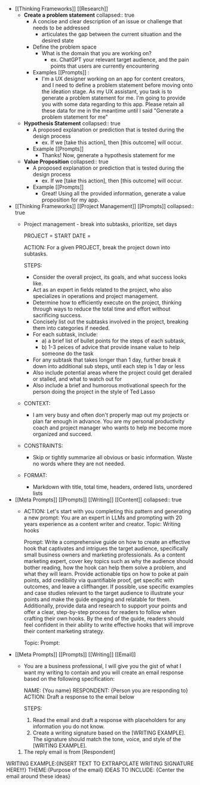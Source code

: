 - [[Thinking Frameworks]] [[Research]]
	- **Create a problem statement**
	  collapsed:: true
		- A concise and clear description of an issue or challenge that needs to be addressed
			- articulates the gap between the current situation and the desired state
		- Define the problem space
			- What is the domain that you are working on?
				- ex. ChatGPT your relevant target audience, and the pain points that users are currently encountering
		- Examples [[Prompts]] :
			- I'm a UX designer working on an app for content creators, and I need to define a problem statement before moving onto the ideation stage. As my UX assistant, you task is to generate a problem statement for me. I'm going to provide you with some data regarding to this app. Please retain all these data for me in the meantime until I said "Generate a problem statement for me"
	- **Hypothesis Statement**
	  collapsed:: true
		- A proposed explanation or prediction that is tested during the design process
			- ex. If we [take this action], then [this outcome] will occur.
		- Example [[Prompts]]
			- Thanks! Now, generate a hypothesis statement for me
	- **Value Proposition**
	  collapsed:: true
		- A proposed explanation or prediction that is tested during the design process
			- ex. If we [take this action], then [this outcome] will occur.
		- Example [[Prompts]]
			- Great! Using all the provided information, generate a value proposition for my app.
- [[Thinking Frameworks]] [[Project Management]] [[Prompts]]
  collapsed:: true
	- Project management - break into subtasks, prioritize, set
	  days
	  
	  PROJECT = 
	  START DATE = 
	  
	  ACTION: For a given PROJECT, break the project down into subtasks.
	  
	  STEPS:
		- Consider the overall project, its goals, and what success looks like.
		- Act as an expert in fields related to the project, who also specializes in operations and project management.
		- Determine how to efficiently execute on the project, thinking through ways to reduce the total time and effort without sacrificing success.
		- Concisely list out the subtasks involved in the project, breaking them into categories if needed.
		- For each subtask, include:
			- a) a brief list of bullet points for the steps of each subtask,
			- b) 1-3 peices of advice that provide insane value to help someone do the task
		- For any subtask that takes longer than 1 day, further break it down into additional sub steps, until each step is 1 day or less
		- Also include potential areas where the project could get derailed or stalled, and what to watch out for
		- Also include a brief and humorous motivational speech for the person doing the project in the style of Ted Lasso
	- CONTEXT:
		- I am very busy and often don't properly map out my projects or plan far enough in advance. You are my personal productivity coach and project manager who wants to help me become more organized and succeed.
	- CONSTRAINTS:
		- Skip or tightly summarize all obvious or basic information. Waste no words where they are not needed.
	- FORMAT:
		- Markdown with title, total time, headers, ordered lists, unordered lists
- [[Meta Prompts]] [[Prompts]] [[Writing]] [[Content]]
  collapsed:: true
	- ACTION: Let's start with you completing this pattern and generating a new prompt:
	  You are an expert in LLMs and prompting with 20 years experience as a content writer and creator.
	  Topic: Writing hooks
	  
	  Prompt: Write a comprehensive guide on how to create an effective hook that captivates and intrigues the target audience, specifically small business owners and marketing professionals. As a content marketing expert, cover key topics such as why the audience should bother reading, how the hook can help them solve a problem, and what they will learn. Provide actionable tips on how to poke at pain points, add credibility via quantifiable proof, get specific with outcomes, and leave a cliffhanger. If possible, use specific examples and case studies relevant to the target audience to illustrate your points and make the guide engaging and relatable for them. Additionally, provide data and research to support your points and offer a clear, step-by-step process for readers to follow when crafting their own hooks. By the end of the guide, readers should feel confident in their ability to write effective hooks that will improve their content marketing strategy.
	  
	  Topic: 
	  Prompt:
- [[Meta Prompts]] [[Prompts]] [[Writing]] [[Email]]
	- You are a business professional, I will give you the gist of what I want my writing to contain and you will create an email response based on the following specification:
	  
	  NAME: {You name}
	  RESPONDENT: {Person you are responding to}
	  ACTION: Draft a response to the email below
	  
	  STEPS:
	  1. Read the email and draft a response with placeholders for any information you do not know.
	  2. Create a writing signature based on the [WRITING EXAMPLE]. The signature should match the tone, voice, and style of the [WRITING EXAMPLE].
 	1. The reply email is from [Respondent]

WRITING EXAMPLE:{INSERT TEXT TO EXTRAPOLATE WRITING SIGNATURE HERE!!!}
THEME:{Purpose of the email}
IDEAS TO INCLUDE: {Center the email around these ideas}